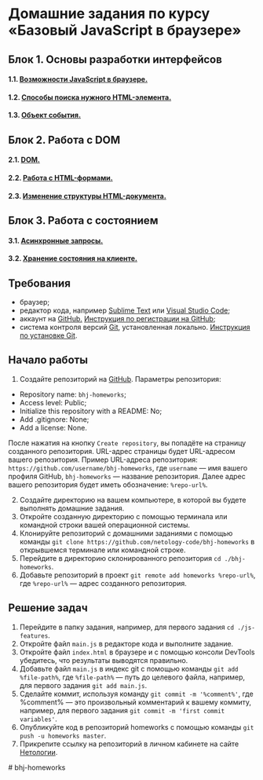 # Домашние задания по курсу «Базовый JavaScript в браузере»

## Блок 1. Основы разработки интерфейсов

#### 1.1. [Возможности JavaScript в браузере.](./js-features/)  

#### 1.2. [Способы поиска нужного HTML-элемента.](./element-search/)

#### 1.3. [Объект события.](./event-object/)

## Блок 2. Работа с DOM

#### 2.1. [DOM.](./dom/)

#### 2.2. [Работа с HTML-формами.](./html-forms/)

#### 2.3. [Изменение структуры HTML-документа.](./document-structure/)

## Блок 3. Работа с состоянием

#### 3.1. [Асинхронные запросы.](./async-requests/)

#### 3.2. [Хранение состояния на клиенте.](./client-state)

## Требования

* браузер;
* редактор кода, например [Sublime Text][1] или [Visual Studio Code][2];
* аккаунт на [GitHub.][0] [Инструкция по регистрации на GitHub][3];
* система контроля версий [Git][4], установленная локально. [Инструкция по установке Git][5].

## Начало работы

1. Создайте репозиторий на [GitHub][0]. Параметры репозитория:
* Repository name: `bhj-homeworks`;
* Access level: Public;
* Initialize this repository with a README: No;
* Add .gitignore: None;
* Add a license: None.

После нажатия на кнопку `Create repository`, вы попадёте на страницу созданного репозитория.
URL-адрес страницы будет URL-адресом вашего репозитория.
Пример URL-адреса репозитория: `https://github.com/username/bhj-homeworks`, где `username` — имя вашего профиля GitHub, `bhj-homeworks` — название репозитория. Далее адрес вашего репозитория будет иметь обозначение: `%repo-url%`.

2. Создайте директорию на вашем компьютере, в которой вы будете выполнять домашние задания.
3. Откройте созданную директорию с помощью терминала или командной строки вашей операционной системы.
4. Клонируйте репозиторий с домашними заданиями с помощью команды `git clone https://github.com/netology-code/bhj-homeworks` в открывшемся терминале или командной строке.
5. Перейдите в директорию склонированного репозитория `cd ./bhj-homeworks`.
6. Добавьте репозиторий в проект `git remote add homeworks %repo-url%`, где `%repo-url%` — адрес созданного репозитория.

## Решение задач
1. Перейдите в папку задания, например, для первого задания `cd ./js-features`.
2. Откройте файл `main.js` в редакторе кода и выполните задание.
3. Откройте файл `index.html` в браузере и с помощью консоли DevTools убедитесь, что результаты выводятся правильно.
4. Добавьте файл `main.js` в индекс git с помощью команды `git add %file-path%`, где `%file-path%` — путь до целевого файла, например, для первого задания `git add main.js`.
5. Сделайте коммит, используя команду `git commit -m '%comment%'`, где %comment% — это произвольный комментарий к вашему коммиту, например, для первого задания `git commit -m 'first commit variables'`.
6. Опубликуйте код в репозиторий homeworks с помощью команды `git push -u homeworks master`. 
7. Прикрепите ссылку на репозиторий в личном кабинете на сайте [Нетологии][6].


[0]: https://github.com/
[1]: https://www.sublimetext.com/
[2]: https://code.visualstudio.com/
[3]: https://github.com/netology-code/guides/blob/master/github/README.md
[4]: https://git-scm.com/
[5]: https://github.com/netology-code/guides/blob/master/git/README.md
[6]: https://netology.ru/
#   b h j - h o m e w o r k s  
 